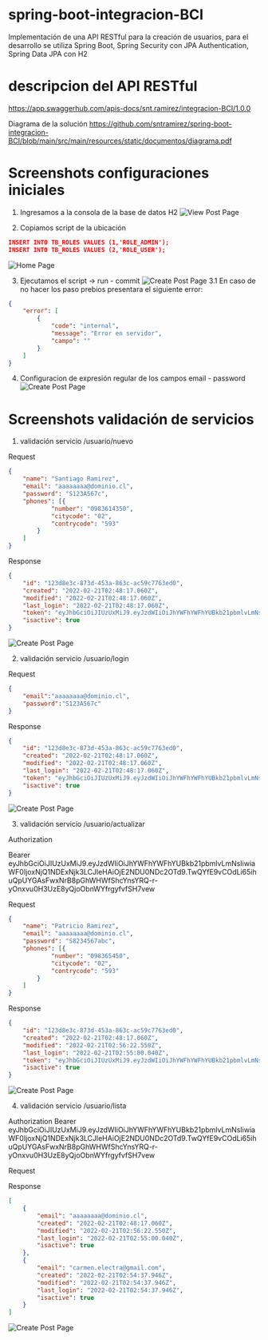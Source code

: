 # spring-boot-integracion-BCI 
Implementación de una API RESTful para la creación de usuarios, para el desarrollo se utiliza Spring Boot, Spring Security con JPA Authentication, Spring Data JPA con H2

# descripcion del API RESTful
https://app.swaggerhub.com/apis-docs/snt.ramirez/integracion-BCI/1.0.0

Diagrama de la solución
https://github.com/sntramirez/spring-boot-integracion-BCI/blob/main/src/main/resources/static/documentos/diagrama.pdf

# Screenshots configuraciones iniciales
1. Ingresamos a la consola de la base de datos H2 
![View Post Page](https://github.com/sntramirez/spring-boot-integracion-BCI/blob/main/src/main/resources/static/images/consoleH2.jpg)

2. Copiamos script de la ubicación

```json
INSERT INTO TB_ROLES VALUES (1,'ROLE_ADMIN');
INSERT INTO TB_ROLES VALUES (2,'ROLE_USER');
```
![Home Page](https://github.com/sntramirez/spring-boot-integracion-BCI/blob/main/src/main/resources/static/images/lugarInsert.jpg)


3. Ejecutamos el script -> run - commit
![Create Post Page](https://github.com/sntramirez/spring-boot-integracion-BCI/blob/main/src/main/resources/static/images/insertUpdate.jpg)
3.1 En caso de no hacer los paso prebios presentara el siguiente error:

```json
{
    "error": [
        {
            "code": "internal",
            "message": "Error en servidor",
            "campo": ""
        }
    ]
}
```

4. Configuracion de expresión regular de los campos email - password
![Create Post Page](https://github.com/sntramirez/spring-boot-integracion-BCI/blob/main/src/main/resources/static/images/constantes.jpg)

# Screenshots validación de servicios
1. validación servicio /usuario/nuevo

Request

```json
{
    "name": "Santiago Ramirez",
    "email": "aaaaaaaa@dominio.cl",
    "password": "S123A567c",
    "phones": [{
            "number": "0983614350",
            "citycode": "02",
            "contrycode": "593"
        }
    ]
}
```
Response

```json
{
    "id": "123d8e3c-873d-453a-863c-ac59c7763ed0",
    "created": "2022-02-21T02:48:17.060Z",
    "modified": "2022-02-21T02:48:17.060Z",
    "last_login": "2022-02-21T02:48:17.060Z",
    "token": "eyJhbGciOiJIUzUxMiJ9.eyJzdWIiOiJhYWFhYWFhYUBkb21pbmlvLmNsIiwiaWF0IjoxNjQ1NDExNjk3LCJleHAiOjE2NDU0NDc2OTd9.TwQYfE9vCOdLi65ihuQpUYGAsFwxNrB8pGhWHWfShcYnsYRQ-r-yOnxvu0H3UzE8yQjoObnWYfrgyfvfSH7vew",
    "isactive": true
}
```
![Create Post Page](https://github.com/sntramirez/spring-boot-integracion-BCI/blob/main/src/main/resources/static/images/servUno.jpg)

2. validación servicio /usuario/login

Request

```json
{
    "email":"aaaaaaaa@dominio.cl",
    "password":"S123A567c"
}
```
Response

```json
{
    "id": "123d8e3c-873d-453a-863c-ac59c7763ed0",
    "created": "2022-02-21T02:48:17.060Z",
    "modified": "2022-02-21T02:48:17.060Z",
    "last_login": "2022-02-21T02:48:17.060Z",
    "token": "eyJhbGciOiJIUzUxMiJ9.eyJzdWIiOiJhYWFhYWFhYUBkb21pbmlvLmNsIiwiaWF0IjoxNjQ1NDExNjk3LCJleHAiOjE2NDU0NDc2OTd9.TwQYfE9vCOdLi65ihuQpUYGAsFwxNrB8pGhWHWfShcYnsYRQ-r-yOnxvu0H3UzE8yQjoObnWYfrgyfvfSH7vew",
    "isactive": true
}
```
![Create Post Page](https://github.com/sntramirez/spring-boot-integracion-BCI/blob/main/src/main/resources/static/images/servDos.jpg)


3. validación servicio /usuario/actualizar

Authorization

Bearer eyJhbGciOiJIUzUxMiJ9.eyJzdWIiOiJhYWFhYWFhYUBkb21pbmlvLmNsIiwiaWF0IjoxNjQ1NDExNjk3LCJleHAiOjE2NDU0NDc2OTd9.TwQYfE9vCOdLi65ihuQpUYGAsFwxNrB8pGhWHWfShcYnsYRQ-r-yOnxvu0H3UzE8yQjoObnWYfrgyfvfSH7vew

Request

```json
{
    "name": "Patricio Ramirez",
    "email": "aaaaaaaa@dominio.cl",
    "password": "S8234567abc",
    "phones": [{
            "number": "098365450",
            "citycode": "02",
            "contrycode": "593"
        }
    ]
}
```
Response

```json
{
    "id": "123d8e3c-873d-453a-863c-ac59c7763ed0",
    "created": "2022-02-21T02:48:17.060Z",
    "modified": "2022-02-21T02:56:22.550Z",
    "last_login": "2022-02-21T02:55:00.040Z",
    "token": "eyJhbGciOiJIUzUxMiJ9.eyJzdWIiOiJhYWFhYWFhYUBkb21pbmlvLmNsIiwiaWF0IjoxNjQ1NDEyMTgyLCJleHAiOjE2NDU0NDgxODJ9.6RP5oYKR-3izZbu2Wmft8zeL--USFbSkjKLxg-f6QP5P0dUgmIKslwhITVNLyFLcSq-5sKgIgG9ZHnPP1Fd2hQ",
    "isactive": true
}
```
![Create Post Page](https://github.com/sntramirez/spring-boot-integracion-BCI/blob/main/src/main/resources/static/images/servTres.jpg)

4. validación servicio /usuario/lista

Authorization
Bearer eyJhbGciOiJIUzUxMiJ9.eyJzdWIiOiJhYWFhYWFhYUBkb21pbmlvLmNsIiwiaWF0IjoxNjQ1NDExNjk3LCJleHAiOjE2NDU0NDc2OTd9.TwQYfE9vCOdLi65ihuQpUYGAsFwxNrB8pGhWHWfShcYnsYRQ-r-yOnxvu0H3UzE8yQjoObnWYfrgyfvfSH7vew

Request

Response

```json
[
    {
        "email": "aaaaaaaa@dominio.cl",
        "created": "2022-02-21T02:48:17.060Z",
        "modified": "2022-02-21T02:56:22.550Z",
        "last_login": "2022-02-21T02:55:00.040Z",
        "isactive": true
    },
    {
        "email": "carmen.electra@gmail.com",
        "created": "2022-02-21T02:54:37.946Z",
        "modified": "2022-02-21T02:54:37.946Z",
        "last_login": "2022-02-21T02:54:37.946Z",
        "isactive": true
    }
]
```
![Create Post Page](https://github.com/sntramirez/spring-boot-integracion-BCI/blob/main/src/main/resources/static/images/servCuatro.jpg)
